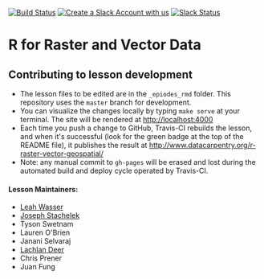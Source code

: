 [![Build Status](https://travis-ci.org/datacarpentry/r-raster-vector-geospatial.svg?branch=master)](https://travis-ci.org/datacarpentry/r-raster-vector-geospatial)
[![Create a Slack Account with us](https://img.shields.io/badge/Create_Slack_Account-The_Carpentries-071159.svg)](https://swc-slack-invite.herokuapp.com/)
[![Slack Status](https://img.shields.io/badge/Slack_Channel-dc--geospatial-E01563.svg)](https://swcarpentry.slack.com/messages/C9ME7G5RD)


# R for Raster and Vector Data

## Contributing to lesson development

* The lesson files to be edited are in the `_epiodes_rmd` folder. This repository uses the `master` branch for development.
* You can visualize the changes locally by typing `make serve` at your terminal. The site will be rendered at <http://localhost:4000>
* Each time you push a change to GitHub, Travis-CI rebuilds the lesson, and when it's successful (look for the green badge at the top of the README file), it publishes the result at <http://www.datacarpentry.org/r-raster-vector-geospatial/>
* Note: any manual commit to `gh-pages` will be erased and lost during the automated build and deploy cycle operated by Travis-CI.



#### Lesson Maintainers:

* [Leah Wasser][wasser_leah]
* [Joseph Stachelek][stachelek_joseph]
* Tyson Swetnam
* Lauren O'Brien
* Janani Selvaraj
* [Lachlan Deer][deer_lachlan]
* Chris Prener
* Juan Fung

[wasser_leah]: https://software-carpentry.org/team/#wasser_leah
[stachelek_joseph]: https://software-carpentry.org/team/#stachelek_joseph
<!-- [swetnam_tyson]: https://software-carpentry.org/team/#swetnam_tyson -->
<!-- [obrien_laura]: https://software-carpentry.org/team/#obrien_laura -->
<!-- [selvaraj_janini]: https://software-carpentry.org/team/#selvaraj_janini -->
[deer_lachlan]: https://software-carpentry.org/team/#deer_lachlan
<!-- [prener_chris]: https://software-carpentry.org/team/#prener_chris -->
<!-- [fung_juan]: https://software-carpentry.org/team/ -->

